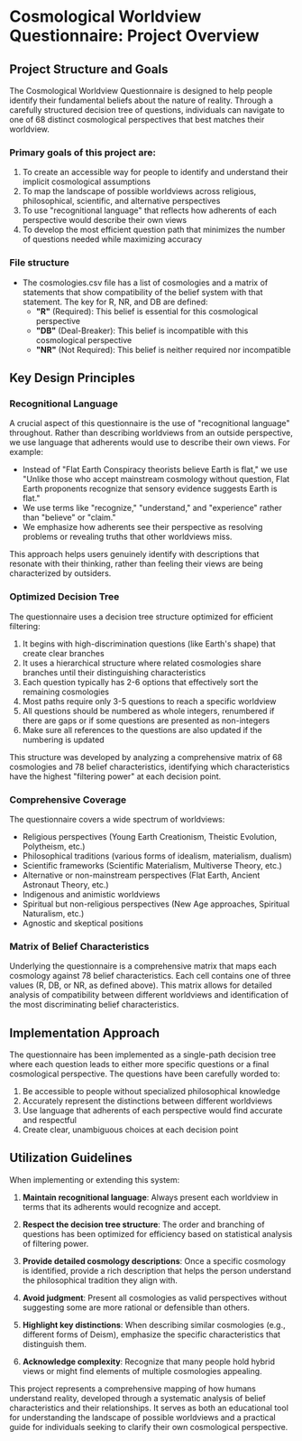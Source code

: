 # Cosmological Worldview Questionnaire: Project Overview

## Project Structure and Goals

The Cosmological Worldview Questionnaire is designed to help people identify their fundamental beliefs about the nature of reality. Through a carefully structured decision tree of questions, individuals can navigate to one of 68 distinct cosmological perspectives that best matches their worldview.

### Primary goals of this project are:

1. To create an accessible way for people to identify and understand their implicit cosmological assumptions
2. To map the landscape of possible worldviews across religious, philosophical, scientific, and alternative perspectives
3. To use "recognitional language" that reflects how adherents of each perspective would describe their own views
4. To develop the most efficient question path that minimizes the number of questions needed while maximizing accuracy

### File structure
- The cosmologies.csv file has a list of cosmologies and a matrix of statements that show compatibility of the belief system with that statement. The key for R, NR, and DB are defined:  
  - **"R"** (Required): This belief is essential for this cosmological perspective
  - **"DB"** (Deal-Breaker): This belief is incompatible with this cosmological perspective
  - **"NR"** (Not Required): This belief is neither required nor incompatible

## Key Design Principles

### Recognitional Language

A crucial aspect of this questionnaire is the use of "recognitional language" throughout. Rather than describing worldviews from an outside perspective, we use language that adherents would use to describe their own views. For example:

- Instead of "Flat Earth Conspiracy theorists believe Earth is flat," we use "Unlike those who accept mainstream cosmology without question, Flat Earth proponents recognize that sensory evidence suggests Earth is flat."
- We use terms like "recognize," "understand," and "experience" rather than "believe" or "claim."
- We emphasize how adherents see their perspective as resolving problems or revealing truths that other worldviews miss.

This approach helps users genuinely identify with descriptions that resonate with their thinking, rather than feeling their views are being characterized by outsiders.

### Optimized Decision Tree

The questionnaire uses a decision tree structure optimized for efficient filtering:

1. It begins with high-discrimination questions (like Earth's shape) that create clear branches
2. It uses a hierarchical structure where related cosmologies share branches until their distinguishing characteristics
3. Each question typically has 2-6 options that effectively sort the remaining cosmologies
4. Most paths require only 3-5 questions to reach a specific worldview
5. All questions should be numbered as whole integers, renumbered if there are gaps or if some questions are presented as non-integers
6. Make sure all references to the questions are also updated if the numbering is updated

This structure was developed by analyzing a comprehensive matrix of 68 cosmologies and 78 belief characteristics, identifying which characteristics have the highest "filtering power" at each decision point.

### Comprehensive Coverage

The questionnaire covers a wide spectrum of worldviews:

- Religious perspectives (Young Earth Creationism, Theistic Evolution, Polytheism, etc.)
- Philosophical traditions (various forms of idealism, materialism, dualism)
- Scientific frameworks (Scientific Materialism, Multiverse Theory, etc.)
- Alternative or non-mainstream perspectives (Flat Earth, Ancient Astronaut Theory, etc.)
- Indigenous and animistic worldviews
- Spiritual but non-religious perspectives (New Age approaches, Spiritual Naturalism, etc.)
- Agnostic and skeptical positions

### Matrix of Belief Characteristics

Underlying the questionnaire is a comprehensive matrix that maps each cosmology against 78 belief characteristics. Each cell contains one of three values (R, DB, or NR, as defined above). This matrix allows for detailed analysis of compatibility between different worldviews and identification of the most discriminating belief characteristics.

## Implementation Approach

The questionnaire has been implemented as a single-path decision tree where each question leads to either more specific questions or a final cosmological perspective. The questions have been carefully worded to:

1. Be accessible to people without specialized philosophical knowledge
2. Accurately represent the distinctions between different worldviews
3. Use language that adherents of each perspective would find accurate and respectful
4. Create clear, unambiguous choices at each decision point

## Utilization Guidelines

When implementing or extending this system:

1. **Maintain recognitional language**: Always present each worldview in terms that its adherents would recognize and accept.

2. **Respect the decision tree structure**: The order and branching of questions has been optimized for efficiency based on statistical analysis of filtering power.

3. **Provide detailed cosmology descriptions**: Once a specific cosmology is identified, provide a rich description that helps the person understand the philosophical tradition they align with.

4. **Avoid judgment**: Present all cosmologies as valid perspectives without suggesting some are more rational or defensible than others.

5. **Highlight key distinctions**: When describing similar cosmologies (e.g., different forms of Deism), emphasize the specific characteristics that distinguish them.

6. **Acknowledge complexity**: Recognize that many people hold hybrid views or might find elements of multiple cosmologies appealing.

This project represents a comprehensive mapping of how humans understand reality, developed through a systematic analysis of belief characteristics and their relationships. It serves as both an educational tool for understanding the landscape of possible worldviews and a practical guide for individuals seeking to clarify their own cosmological perspective.
